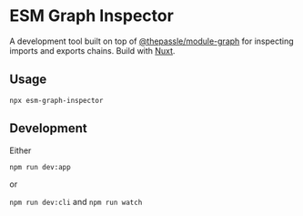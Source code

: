 # ESM Graph Inspector

A development tool built on top of [@thepassle/module-graph](https://github.com/thepassle/module-graph) for inspecting imports and exports chains. Build with [Nuxt](https://nuxt.com/).

## Usage

`npx esm-graph-inspector`

## Development

Either

`npm run dev:app`

or

`npm run dev:cli` and `npm run watch`
